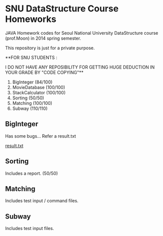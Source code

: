 # SNU DataStructure Course Homeworks

JAVA Homework codes for Seoul National University DataStructure course (prof.Moon) in 2014 spring semester.

This repository is just for a private purpose.  

**FOR SNU STUDENTS : 

I DO NOT HAVE ANY REPOSIBILITY FOR GETTING HUGE DEDUCTION IN YOUR GRADE BY "CODE COPYING"**

1. BigInteger (84/100)
2. MovieDatabase (100/100)
3. StackCalculator (100/100)
4. Sorting (50/50)
5. Matching (100/100)
6. Subway (110/110)

## BigInteger

Has some bugs... 
Refer a result.txt 

[result.txt](https://github.com/EastskyKang/SNU_DataStructure_2014_Spring/blob/master/BigInteger/result.txt)

## Sorting

Includes a report. (50/50)

## Matching 

Includes test input / command files. 

## Subway 

Includes test input files.

